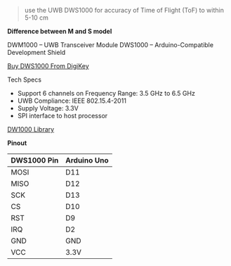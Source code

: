 > use the UWB DWS1000 for accuracy of Time of Flight (ToF) to within 5-10 cm

**Difference between M and S model**

DWM1000 – UWB Transceiver Module
DWS1000 – Arduino-Compatible Development Shield

[Buy DWS1000 From DigiKey](https://www.digikey.com/en/products/detail/qorvo/DWS1000/12088519)

Tech Specs
- Support 6 channels on Frequency Range: 3.5 GHz to 6.5 GHz
- UWB Compliance: IEEE 802.15.4-2011
- Supply Voltage: 3.3V
- SPI interface to host processor

[DW1000 Library](https://github.com/thotro/arduino-dw1000)

**Pinout**

| DWS1000 Pin |	Arduino Uno |
|---|---|
| MOSI | D11 |
| MISO | D12 |
| SCK | D13 |
| CS | D10 |
| RST | D9 |
| IRQ | D2 |
| GND | GND |
| VCC | 3.3V |


